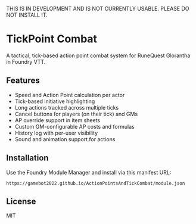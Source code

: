 THIS IS IN DEVELOPMENT AND IS NOT CURRENTLY USABLE. PLEASE DO NOT INSTALL IT.

# TickPoint Combat

A tactical, tick-based action point combat system for RuneQuest Glorantha in Foundry VTT.

## Features
- Speed and Action Point calculation per actor
- Tick-based initiative highlighting
- Long actions tracked across multiple ticks
- Cancel buttons for players (on their tick) and GMs
- AP override support in item sheets
- Custom GM-configurable AP costs and formulas
- History log with per-user visibility
- Sound and animation support for actions

## Installation
Use the Foundry Module Manager and install via this manifest URL:
```
https://gamebot2022.github.io/ActionPointsAndTickCombat/module.json
```

## License
MIT
